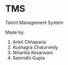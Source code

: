 # TMS

Talent Management System

Made by:
1. Ankit Chhaparia
2. Kushagra Chaturvedy
3. Niharika Kesarwani
4. Samridhi Gupta